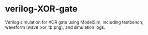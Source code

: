 # verilog-XOR-gate
Verilog simulation for XOR gate using ModelSim, including testbench, waveform (wave_xor_tb.png), and simulation logs.
